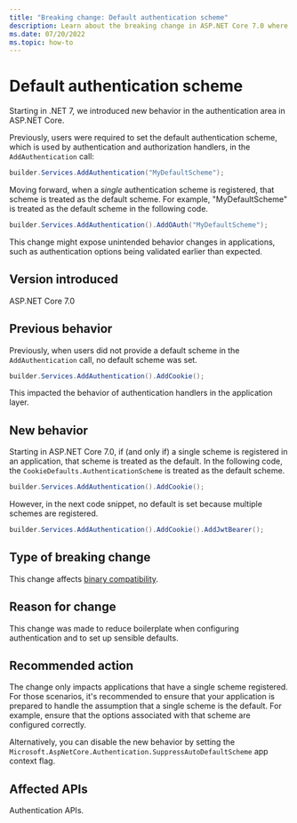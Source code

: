 ```yaml
---
title: "Breaking change: Default authentication scheme"
description: Learn about the breaking change in ASP.NET Core 7.0 where a singly registered authentication scheme will cause it to be used as the default.
ms.date: 07/20/2022
ms.topic: how-to
---
```

# Default authentication scheme

Starting in .NET 7, we introduced new behavior in the authentication area in ASP.NET Core.

Previously, users were required to set the default authentication scheme, which is used by authentication and authorization handlers, in the `AddAuthentication` call:

```csharp
builder.Services.AddAuthentication("MyDefaultScheme");
```

Moving forward, when a *single* authentication scheme is registered, that scheme is treated as the default scheme. For example, "MyDefaultScheme" is treated as the default scheme in the following code.

```csharp
builder.Services.AddAuthentication().AddOAuth("MyDefaultScheme");
```

This change might expose unintended behavior changes in applications, such as authentication options being validated earlier than expected.

## Version introduced

ASP.NET Core 7.0

## Previous behavior

Previously, when users did not provide a default scheme in the `AddAuthentication` call, no default scheme was set.

```csharp
builder.Services.AddAuthentication().AddCookie();
```

This impacted the behavior of authentication handlers in the application layer.

## New behavior

Starting in ASP.NET Core 7.0, if (and only if) a single scheme is registered in an application, that scheme is treated as the default. In the following code, the `CookieDefaults.AuthenticationScheme` is treated as the default scheme.

```csharp
builder.Services.AddAuthentication().AddCookie();
```

However, in the next code snippet, no default is set because multiple schemes are registered.

```csharp
builder.Services.AddAuthentication().AddCookie().AddJwtBearer();
```

## Type of breaking change

This change affects [binary compatibility](../../categories.md#binary-compatibility).

## Reason for change

This change was made to reduce boilerplate when configuring authentication and to set up sensible defaults.

## Recommended action

The change only impacts applications that have a single scheme registered. For those scenarios, it's recommended to ensure that your application is prepared to handle the assumption that a single scheme is the default. For example, ensure that the options associated with that scheme are configured correctly.

Alternatively, you can disable the new behavior by setting the `Microsoft.AspNetCore.Authentication.SuppressAutoDefaultScheme` app context flag.

## Affected APIs

Authentication APIs.
